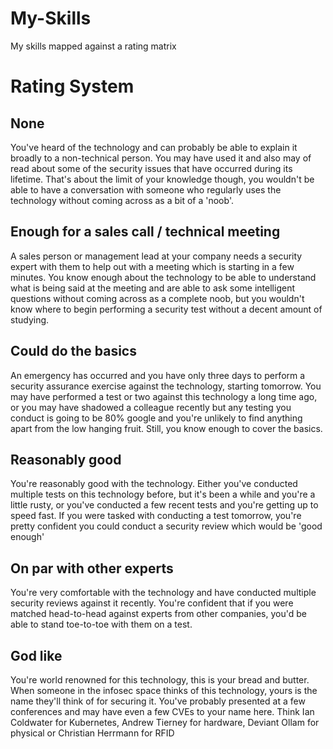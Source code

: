 # My-Skills
My skills mapped against a rating matrix



# Rating System

## None
You've heard of the technology and can probably be able to explain it broadly to a non-technical person. You may have used it and also may of read about some of the security issues that have occurred during its lifetime. That's about the limit of your knowledge though, you wouldn't be able to have a conversation with someone who regularly uses the technology without coming across as a bit of a 'noob'.

## Enough for a sales call / technical meeting
A sales person or management lead at your company needs a security expert with them to help out with a meeting which is starting in a few minutes. You know enough about the technology to be able to understand what is being said at the meeting and are able to ask some intelligent questions without coming across as a complete noob, but you wouldn't know where to begin performing a security test without a decent amount of studying.

## Could do the basics
An emergency has occurred and you have only three days to perform a security assurance exercise against the technology, starting tomorrow. You may have performed a test or two against this technology a long time ago, or you may have shadowed a colleague recently but any testing you conduct is going to be 80% google and you're unlikely to find anything apart from the low hanging fruit. Still, you know enough to cover the basics.

## Reasonably good
You're reasonably good with the technology. Either you've conducted multiple tests on this technology before, but it's been a while and you're a little rusty, or you've conducted a few recent tests and you're getting up to speed fast. If you were tasked with conducting a test tomorrow, you're pretty confident you could conduct a security review which would be 'good enough'

## On par with other experts
You're very comfortable with the technology and have conducted multiple security reviews against it recently. You're confident that if you were matched head-to-head against experts from other companies, you'd be able to stand toe-to-toe with them on a test.

## God like
You're world renowned for  this technology, this is your bread and butter. When someone in the infosec space thinks of this technology, yours is the name they'll think of for securing it. You've probably presented at a few conferences and may have even a few CVEs to your name here. Think Ian Coldwater for Kubernetes,  Andrew Tierney for hardware, Deviant Ollam for physical or Christian Herrmann for RFID


